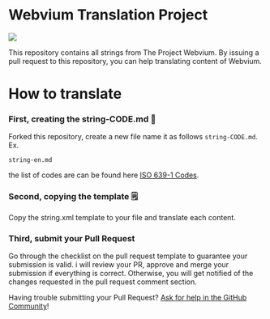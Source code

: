 # Webvium Translation Project
![](https://github.com/mrepol742/Webvium-Translation-Project/blob/master/put-it-on-google-translate-google-translate.gif)


This repository contains all strings from The Project Webvium. By issuing a pull request to this repository, you can help translating content of Webvium.

# How to translate

### First, creating the string-CODE.md  📁
Forked this repository, create a new file name it as follows `string-CODE.md`. Ex.
```
string-en.md
```
the list of codes are can be found here [ISO 639-1 Codes](https://en.wikipedia.org/wiki/List_of_ISO_639-1_codes).
### Second, copying the template 🗒️
Copy the string.xml template to your file and translate each content.

### Third, submit your Pull Request
Go through the checklist on the pull request template to guarantee your submission is valid. i will review your PR, approve and merge your submission if everything is correct. Otherwise, you will get notified of the changes requested in the pull request comment section.

Having trouble submitting your Pull Request? [Ask for help in the GitHub Community](https://github.com/orgs/github-community/discussions/categories/github-education)!
